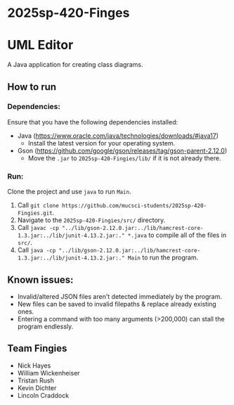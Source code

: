 # 2025sp-420-Finges

# UML Editor
A Java application for creating class diagrams.

## How to run
### Dependencies:
Ensure that you have the following dependencies installed:
- Java (https://www.oracle.com/java/technologies/downloads/#java17)
  - Install the latest version for your operating system.
- Gson (https://github.com/google/gson/releases/tag/gson-parent-2.12.0)
  - Move the ``.jar`` to ``2025sp-420-Fingies/lib/`` if it is not already there.

### Run:
Clone the project and use ``java`` to run ``Main``.
1. Call ``git clone https://github.com/mucsci-students/2025sp-420-Fingies.git``.
2. Navigate to the ``2025sp-420-Fingies/src/`` directory.
3. Call ``javac -cp "../lib/gson-2.12.0.jar:../lib/hamcrest-core-1.3.jar:../lib/junit-4.13.2.jar:." *.java`` to compile all of the files in ``src/``.
4. Call ``java -cp "../lib/gson-2.12.0.jar:../lib/hamcrest-core-1.3.jar:../lib/junit-4.13.2.jar:." Main`` to run the program.

## Known issues:
- Invalid/altered JSON files aren't detected immediately by the program.
- New files can be saved to invalid filepaths & replace already existing ones.
- Entering a command with too many arguments (>200,000) can stall the program endlessly.

## Team Fingies
- Nick Hayes
- William Wickenheiser
- Tristan Rush
- Kevin Dichter
- Lincoln Craddock
